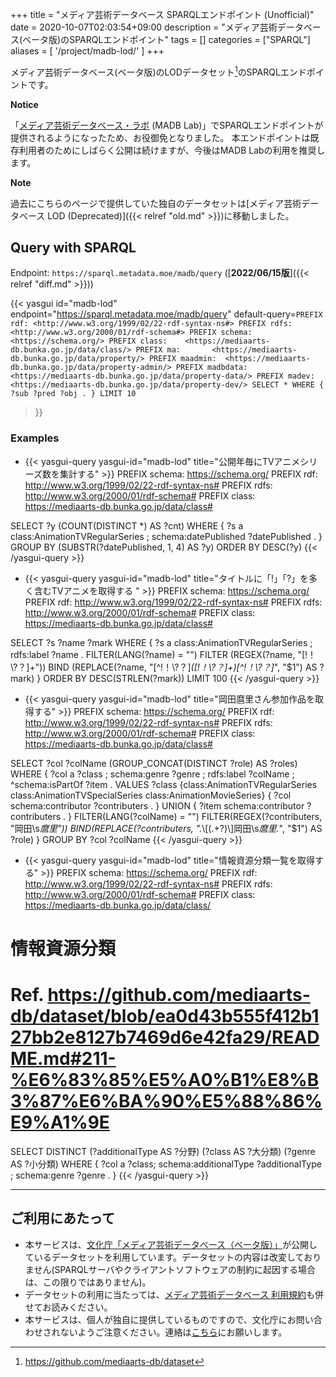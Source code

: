 +++
title = "メディア芸術データベース SPARQLエンドポイント (Unofficial)"
date = 2020-10-07T02:03:54+09:00
description = "メディア芸術データベース(ベータ版)のSPARQLエンドポイント"
tags = []
categories = ["SPARQL"]
aliases = [
    '/project/madb-lod/'
]
+++

メディア芸術データベース(ベータ版)のLODデータセット[^1]のSPARQLエンドポイントです。

<div class="bw3 bl ph2 b--green">

**Notice**

「[メディア芸術データベース・ラボ](https://mediag.bunka.go.jp/madb_lab/) (MADB Lab)」でSPARQLエンドポイントが提供されるようになったため、お役御免となりました。
本エンドポイントは既存利用者のためにしばらく公開は続けますが、今後はMADB Labの利用を推奨します。

</div>

<div class="bw3 bl ph2">

**Note**

過去にこちらのページで提供していた独自のデータセットは[メディア芸術データベース LOD (Deprecated)]({{< relref "old.md" >}})に移動しました。

</div>

## Query with SPARQL

Endpoint: `https://sparql.metadata.moe/madb/query` ([**2022/06/15版**]({{< relref "diff.md" >}}))

{{< yasgui id="madb-lod"
    endpoint="https://sparql.metadata.moe/madb/query"
default-query=`PREFIX rdf: <http://www.w3.org/1999/02/22-rdf-syntax-ns#>
PREFIX rdfs: <http://www.w3.org/2000/01/rdf-schema#>
PREFIX schema: <https://schema.org/>
PREFIX class:    <https://mediaarts-db.bunka.go.jp/data/class/>
PREFIX ma:       <https://mediaarts-db.bunka.go.jp/data/property/>
PREFIX maadmin:  <https://mediaarts-db.bunka.go.jp/data/property-admin/>
PREFIX madbdata: <https://mediaarts-db.bunka.go.jp/data/property-data/>
PREFIX madev:    <https://mediaarts-db.bunka.go.jp/data/property-dev/>
SELECT * WHERE {
  ?sub ?pred ?obj .
} LIMIT 10`
>}}

### Examples

- {{< yasgui-query yasgui-id="madb-lod" title="公開年毎にTVアニメシリーズ数を集計する" >}}
PREFIX schema: <https://schema.org/>
PREFIX rdf: <http://www.w3.org/1999/02/22-rdf-syntax-ns#>
PREFIX rdfs: <http://www.w3.org/2000/01/rdf-schema#>
PREFIX class: <https://mediaarts-db.bunka.go.jp/data/class#>

SELECT ?y (COUNT(DISTINCT *) AS ?cnt)  WHERE {
  ?s a class:AnimationTVRegularSeries ;
     schema:datePublished ?datePublished .
}
GROUP BY (SUBSTR(?datePublished, 1, 4) AS ?y)
ORDER BY DESC(?y)
{{< /yasgui-query >}}

- {{< yasgui-query yasgui-id="madb-lod" title="タイトルに「!」「?」を多く含むTVアニメを取得する " >}}
PREFIX schema: <https://schema.org/>
PREFIX rdf: <http://www.w3.org/1999/02/22-rdf-syntax-ns#>
PREFIX rdfs: <http://www.w3.org/2000/01/rdf-schema#>
PREFIX class: <https://mediaarts-db.bunka.go.jp/data/class#>

SELECT ?s ?name ?mark WHERE {
  ?s a class:AnimationTVRegularSeries ;
     rdfs:label ?name .
  FILTER(LANG(?name) = "")
  FILTER (REGEX(?name, "[!！\\?？]+"))
  BIND (REPLACE(?name, "[^!！\\?？]*([!！\\?？]+)[^!！\\?？]*", "$1") AS ?mark)
}
ORDER BY DESC(STRLEN(?mark))
LIMIT 100
{{< /yasgui-query >}}

- {{< yasgui-query yasgui-id="madb-lod" title="岡田麿里さん参加作品を取得する" >}}
PREFIX schema: <https://schema.org/>
PREFIX rdf: <http://www.w3.org/1999/02/22-rdf-syntax-ns#>
PREFIX rdfs: <http://www.w3.org/2000/01/rdf-schema#>
PREFIX class: <https://mediaarts-db.bunka.go.jp/data/class#>

SELECT
 ?col ?colName (GROUP_CONCAT(DISTINCT ?role) AS ?roles)
WHERE {
  ?col a ?class ;
         schema:genre ?genre ;
         rdfs:label ?colName ;
         ^schema:isPartOf ?item .
  VALUES ?class {class:AnimationTVRegularSeries class:AnimationTVSpecialSeries class:AnimationMovieSeries}
  {
   ?col schema:contributor ?contributers .
  } UNION {
    ?item schema:contributor ?contributers .
  }
  FILTER(LANG(?colName) = "")
  FILTER(REGEX(?contributers, "岡田\\s*麿里"))
  BIND(REPLACE(?contributers, ".*\\[(.+?)\\]岡田\\s*麿里.*", "$1") AS ?role)
}
GROUP BY ?col ?colName
{{< /yasgui-query >}}

- {{< yasgui-query yasgui-id="madb-lod" title="情報資源分類一覧を取得する" >}}
PREFIX schema: <https://schema.org/>
PREFIX rdf: <http://www.w3.org/1999/02/22-rdf-syntax-ns#>
PREFIX rdfs: <http://www.w3.org/2000/01/rdf-schema#>
PREFIX class: <https://mediaarts-db.bunka.go.jp/data/class/>

# 情報資源分類
# Ref. <https://github.com/mediaarts-db/dataset/blob/ea0d43b555f412b127bb2e8127b7469d6e42fa29/README.md#211-%E6%83%85%E5%A0%B1%E8%B3%87%E6%BA%90%E5%88%86%E9%A1%9E>
SELECT
 DISTINCT (?additionalType AS ?分野) (?class AS ?大分類) (?genre AS ?小分類)
WHERE {
  ?col a ?class;
     schema:additionalType ?additionalType ;
         schema:genre ?genre .
}
{{< /yasgui-query >}}

---

## ご利用にあたって

- 本サービスは、[文化庁「メディア芸術データベース（ベータ版）」](https://mediaarts-db.bunka.go.jp/)が公開しているデータセットを利用しています。データセットの内容は改変しておりません(SPARQLサーバやクライアントソフトウェアの制約に起因する場合は、この限りではありません)。
- データセットの利用に当たっては、[メディア芸術データベース 利用規約](https://mediaarts-db.bunka.go.jp/user_terms)も併せてお読みください。
- 本サービスは、個人が独自に提供しているものですので、文化庁にお問い合わせされないようご注意ください。連絡は[こちら](https://babibubebo.org/about/contact/)にお願いします。


[^1]: <https://github.com/mediaarts-db/dataset>
